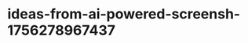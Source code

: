 # ideas-from-ai-powered-screensh-1756278967437
```json [ { "title": "Smart Note Taker", "description": "أداة تستخدم الذكاء الاصطناعي لتحويل لقطات الشاشة إلى نصوص منظمة، مما يسهل على المستخدمين أخذ الملاحظات من المحاضرات أو الاجتماعات.", "mvp_plan": "إنشاء واجهة بسيطة لتحميل لقطات الشاشة، واستخدام مكتبة OCR لتحويل النصوص، ثم تنظيم النصوص في تنسيق قابل للتصدير (مثل PDF أو Markdown)." }, { "tit...
